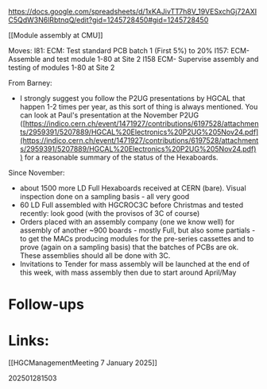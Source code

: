 https://docs.google.com/spreadsheets/d/1xKAJivTT7h8V_19VESxchGj72AXIC5QdW3N6lRbtnqQ/edit?gid=1245728450#gid=1245728450

[[Module assembly at CMU]]


Moves:
l81: ECM: Test standard PCB batch 1 (First 5%) to 20%
l157: ECM-Assemble and test module 1-80 at Site 2
l158 ECM- Supervise assembly and testing of modules 1-80 at Site 2

From Barney:
- I strongly suggest you follow the P2UG presentations by HGCAL that happen 1-2 times per year, as this sort of thing is always mentioned. You can look at Paul's presentation at the November P2UG ([https://indico.cern.ch/event/1471927/contributions/6197528/attachments/2959391/5207889/HGCAL%20Electronics%20P2UG%205Nov24.pdf](https://indico.cern.ch/event/1471927/contributions/6197528/attachments/2959391/5207889/HGCAL%20Electronics%20P2UG%205Nov24.pdf)) for a reasonable summary of the status of the Hexaboards. 

Since November:

- about 1500 more LD Full Hexaboards received at CERN (bare). Visual inspection done on a sampling basis - all very good
- 60 LD Full assembled with HGCROC3C before Christmas and tested recently: look good (with the provisos of 3C of course)
- Orders placed with an assembly company (one we know well) for assembly of another ~900 boards - mostly Full, but also some partials - to get the MACs producing modules for the pre-series cassettes and to prove (again on a sampling basis) that the batches of PCBs are ok. These assemblies should all be done with 3C. 
- Invitations to Tender for mass assembly will be launched at the end of this week, with mass assembly then due to start around April/May

# Follow-ups


# Links: 
[[HGCManagementMeeting 7 January 2025]]


202501281503
